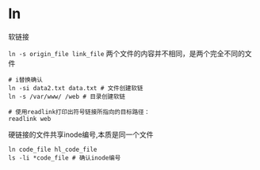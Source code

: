 # ln

软链接

`ln -s origin_file link_file` 两个文件的内容并不相同，是两个完全不同的文件

```shell
# i替换确认
ln -si data2.txt data.txt # 文件创建软链
ln -s /var/www/ /web # 目录创建软链

# 使用readlink打印出符号链接所指向的目标路径：
readlink web
```

硬链接的文件共享inode编号,本质是同一个文件

```shell
ln code_file hl_code_file
ls -li *code_file # 确认inode编号
```
